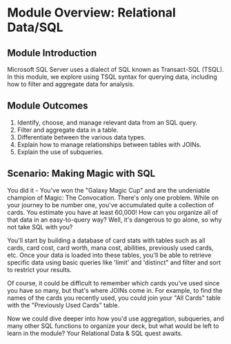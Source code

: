 # Module Overview: Relational Data/SQL

## Module Introduction

Microsoft SQL Server uses a dialect of SQL known as Transact-SQL (TSQL). In this module, we explore using TSQL syntax for querying data, including how to filter and aggregate data for analysis.

## Module Outcomes

1. Identify, choose, and manage relevant data from an SQL query.
1. Filter and aggregate data in a table.
1. Differentiate between the various data types.
1. Explain how to manage relationships between tables with JOINs.
1. Explain the use of subqueries.

## Scenario: Making Magic with SQL

You did it - You've won the "Galaxy Magic Cup" and are the undeniable champion of Magic: The Convocation. There's only one problem. While on your journey to be number one, you've accumulated quite a collection of cards. You estimate you have at least 60,000! How can you organize all of that data in an easy-to-query way? Well, it's dangerous to go alone, so why not take SQL with you?

You'll start by building a database of card stats with tables such as all cards, card cost, card worth, mana cost, abilities, previously used cards, etc. Once your data is loaded into these tables, you'll be able to retrieve specific data using basic queries like 'limit' and 'distinct" and filter and sort to restrict your results.

Of course, it could be difficult to remember which cards you've used since you have so many, but that's where JOINs come in. For example, to find the names of the cards you recently used, you could join your "All Cards" table with the "Previously Used Cards" table.

Now we could dive deeper into how you'd use aggregation, subqueries, and many other SQL functions to organize your deck, but what would be left to learn in the module? Your Relational Data & SQL quest awaits.
